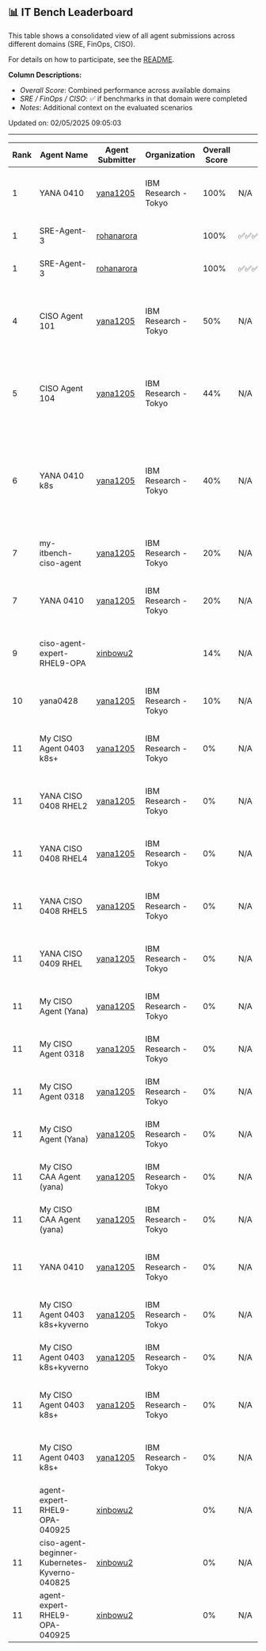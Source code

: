 ## 📊 IT Bench Leaderboard
This table shows a consolidated view of all agent submissions across different domains (SRE, FinOps, CISO).

For details on how to participate, see the [README](../README.md).

**Column Descriptions:**
- *Overall Score*: Combined performance across available domains
- *SRE / FinOps / CISO*: ✅ if benchmarks in that domain were completed
- *Notes*: Additional context on the evaluated scenarios



Updated on: 02/05/2025 09:05:03


----------------------------------------------------------------------------------------------------------------------------------------------------------------------------------
| Rank |      Agent Name      | Agent Submitter | Organization  | Overall Score |      SRE      |    FinOps     |     CISO      |  Issue Link   | Notes                          |
|  -   |          -           |       -       |       -       |       -       |       -       |       -       |       -       |       -       | -                              |
|  1   |      YANA 0410       | [yana1205](https://github.com/yana1205) | IBM Research - Tokyo |     100%      |      N/A      |      N/A      |       ✅       | [#61](https://github.com/yana1205/itbench-leaderboard/issues/61) | Related to Gen-CIS-b-RHEL9-Ansible-OPA scenarios |
|  1   |     SRE-Agent-3      | [rohanarora](https://github.com/rohanarora) |               |     100%      |  ✅✅✅✅✅✅✅✅✅✅   |      N/A      |      N/A      |   Not Found   | Related to SRE scenarios       |
|  1   |     SRE-Agent-3      | [rohanarora](https://github.com/rohanarora) |               |     100%      |  ✅✅✅✅✅✅✅✅✅✅   |      N/A      |      N/A      | [#117](https://github.com/yana1205/itbench-leaderboard/issues/117) | Related to SRE scenarios       |
|  4   |    CISO Agent 101    | [yana1205](https://github.com/yana1205) | IBM Research - Tokyo |      50%      |      N/A      |      N/A      |      ✅✅       | [#36](https://github.com/yana1205/itbench-leaderboard/issues/36) | Related to Gen-CIS-b-K8s-Kyverno,Gen-CIS-b-K8s-Kubectl-OPA scenarios |
|  5   |    CISO Agent 104    | [yana1205](https://github.com/yana1205) | IBM Research - Tokyo |      44%      |      N/A      |      N/A      |     ✅✅✅✅      | [#38](https://github.com/yana1205/itbench-leaderboard/issues/38) | Related to Gen-CIS-b-K8s-Kyverno,Gen-CIS-b-K8s-Kubectl-OPA scenarios |
|  6   |    YANA 0410 k8s     | [yana1205](https://github.com/yana1205) | IBM Research - Tokyo |      40%      |      N/A      |      N/A      |     ✅✅✅✅      | [#64](https://github.com/yana1205/itbench-leaderboard/issues/64) | Related to Gen-CIS-b-K8s-Kyverno,Gen-CIS-b-K8s-Kubectl-OPA,Upd-CIS-b-K8s-Kyverno scenarios |
|  7   | my-itbench-ciso-agent | [yana1205](https://github.com/yana1205) | IBM Research - Tokyo |      20%      |      N/A      |      N/A      |      ✅✅       |   Not Found   | Related to Gen-CIS-b-K8s-Kyverno scenarios |
|  7   |      YANA 0410       | [yana1205](https://github.com/yana1205) | IBM Research - Tokyo |      20%      |      N/A      |      N/A      |      ✅✅       | [#62](https://github.com/yana1205/itbench-leaderboard/issues/62) | Related to Gen-CIS-b-RHEL9-Ansible-OPA scenarios |
|  9   | ciso-agent-expert-RHEL9-OPA | [xinbowu2](https://github.com/xinbowu2) |               |      14%      |      N/A      |      N/A      |       ✅       | [#66](https://github.com/yana1205/itbench-leaderboard/issues/66) | Related to Gen-CIS-b-RHEL9-Ansible-OPA scenarios |
|  10  |       yana0428       | [yana1205](https://github.com/yana1205) | IBM Research - Tokyo |      10%      |      N/A      |      N/A      |       ✅       | [#90](https://github.com/yana1205/itbench-leaderboard/issues/90) | Related to Gen-CIS-b-K8s-Kyverno scenarios |
|  11  | My CISO Agent 0403 k8s+ | [yana1205](https://github.com/yana1205) | IBM Research - Tokyo |      0%       |      N/A      |      N/A      |               | [#34](https://github.com/yana1205/itbench-leaderboard/issues/34) | Related to Gen-CIS-b-K8s-Kubectl-OPA scenarios |
|  11  | YANA CISO 0408 RHEL2 | [yana1205](https://github.com/yana1205) | IBM Research - Tokyo |      0%       |      N/A      |      N/A      |               | [#42](https://github.com/yana1205/itbench-leaderboard/issues/42) | Related to Gen-CIS-b-RHEL9-Ansible-OPA scenarios |
|  11  | YANA CISO 0408 RHEL4 | [yana1205](https://github.com/yana1205) | IBM Research - Tokyo |      0%       |      N/A      |      N/A      |               | [#46](https://github.com/yana1205/itbench-leaderboard/issues/46) | Related to Gen-CIS-b-RHEL9-Ansible-OPA scenarios |
|  11  | YANA CISO 0408 RHEL5 | [yana1205](https://github.com/yana1205) | IBM Research - Tokyo |      0%       |      N/A      |      N/A      |               | [#48](https://github.com/yana1205/itbench-leaderboard/issues/48) | Related to Gen-CIS-b-RHEL9-Ansible-OPA scenarios |
|  11  | YANA CISO 0409 RHEL  | [yana1205](https://github.com/yana1205) | IBM Research - Tokyo |      0%       |      N/A      |      N/A      |               | [#50](https://github.com/yana1205/itbench-leaderboard/issues/50) | Related to Gen-CIS-b-RHEL9-Ansible-OPA scenarios |
|  11  | My CISO Agent (Yana) | [yana1205](https://github.com/yana1205) | IBM Research - Tokyo |      0%       |      N/A      |      N/A      |               |   Not Found   | Related to Gen-CIS-b-K8s-Kyverno scenarios |
|  11  |  My CISO Agent 0318  | [yana1205](https://github.com/yana1205) | IBM Research - Tokyo |      0%       |      N/A      |      N/A      |               |   Not Found   | Related to Gen-CIS-b-K8s-Kyverno scenarios |
|  11  |  My CISO Agent 0318  | [yana1205](https://github.com/yana1205) | IBM Research - Tokyo |      0%       |      N/A      |      N/A      |               |   Not Found   | Related to Gen-CIS-b-K8s-Kyverno scenarios |
|  11  | My CISO Agent (Yana) | [yana1205](https://github.com/yana1205) | IBM Research - Tokyo |      0%       |      N/A      |      N/A      |               |   Not Found   | Related to Gen-CIS-b-K8s-Kyverno scenarios |
|  11  | My CISO CAA Agent (yana) | [yana1205](https://github.com/yana1205) | IBM Research - Tokyo |      0%       |      N/A      |      N/A      |               |   Not Found   | Related to Gen-CIS-b-K8s-Kyverno scenarios |
|  11  | My CISO CAA Agent (yana) | [yana1205](https://github.com/yana1205) | IBM Research - Tokyo |      0%       |      N/A      |      N/A      |               |   Not Found   | Related to Gen-CIS-b-K8s-Kyverno scenarios |
|  11  |      YANA 0410       | [yana1205](https://github.com/yana1205) | IBM Research - Tokyo |      0%       |      N/A      |      N/A      |               | [#59](https://github.com/yana1205/itbench-leaderboard/issues/59) | Related to Gen-CIS-b-RHEL9-Ansible-OPA scenarios |
|  11  | My CISO Agent 0403 k8s+kyverno | [yana1205](https://github.com/yana1205) | IBM Research - Tokyo |      0%       |      N/A      |      N/A      |               | [#30](https://github.com/yana1205/itbench-leaderboard/issues/30) | Related to Gen-CIS-b-K8s-Kyverno scenarios |
|  11  | My CISO Agent 0403 k8s+kyverno | [yana1205](https://github.com/yana1205) | IBM Research - Tokyo |      0%       |      N/A      |      N/A      |               | [#29](https://github.com/yana1205/itbench-leaderboard/issues/29) | Related to Gen-CIS-b-K8s-Kyverno scenarios |
|  11  | My CISO Agent 0403 k8s+ | [yana1205](https://github.com/yana1205) | IBM Research - Tokyo |      0%       |      N/A      |      N/A      |               | [#32](https://github.com/yana1205/itbench-leaderboard/issues/32) | Related to Gen-CIS-b-K8s-Kubectl-OPA scenarios |
|  11  | My CISO Agent 0403 k8s+ | [yana1205](https://github.com/yana1205) | IBM Research - Tokyo |      0%       |      N/A      |      N/A      |               | [#33](https://github.com/yana1205/itbench-leaderboard/issues/33) | Related to Gen-CIS-b-K8s-Kubectl-OPA scenarios |
|  11  | agent-expert-RHEL9-OPA-040925 | [xinbowu2](https://github.com/xinbowu2) |               |      0%       |      N/A      |      N/A      |               | [#56](https://github.com/yana1205/itbench-leaderboard/issues/56) | Related to Gen-CIS-b-RHEL9-Ansible-OPA scenarios |
|  11  | ciso-agent-beginner-Kubernetes-Kyverno-040825 | [xinbowu2](https://github.com/xinbowu2) |               |      0%       |      N/A      |      N/A      |               | [#54](https://github.com/yana1205/itbench-leaderboard/issues/54) | Related to Gen-CIS-b-K8s-Kyverno scenarios |
|  11  | agent-expert-RHEL9-OPA-040925 | [xinbowu2](https://github.com/xinbowu2) |               |      0%       |      N/A      |      N/A      |               | [#57](https://github.com/yana1205/itbench-leaderboard/issues/57) | Related to Gen-CIS-b-RHEL9-Ansible-OPA scenarios |